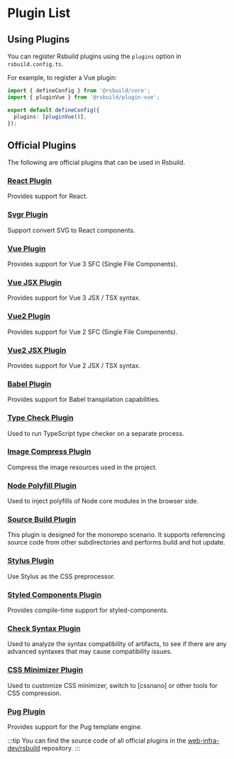 # Plugin List

## Using Plugins

You can register Rsbuild plugins using the `plugins` option in `rsbuild.config.ts`.

For example, to register a Vue plugin:

```ts title="rsbuild.config.ts"
import { defineConfig } from '@rsbuild/core';
import { pluginVue } from '@rsbuild/plugin-vue';

export default defineConfig({
  plugins: [pluginVue()],
});
```

## Official Plugins

The following are official plugins that can be used in Rsbuild.

### [React Plugin](/plugins/list/plugin-react.html)

Provides support for React.

### [Svgr Plugin](/plugins/list/plugin-svgr.html)

Support convert SVG to React components.

### [Vue Plugin](/plugins/list/plugin-vue.html)

Provides support for Vue 3 SFC (Single File Components).

### [Vue JSX Plugin](/plugins/list/plugin-vue-jsx.html)

Provides support for Vue 3 JSX / TSX syntax.

### [Vue2 Plugin](/plugins/list/plugin-vue2.html)

Provides support for Vue 2 SFC (Single File Components).

### [Vue2 JSX Plugin](/plugins/list/plugin-vue2-jsx.html)

Provides support for Vue 2 JSX / TSX syntax.

### [Babel Plugin](/plugins/list/plugin-babel.html)

Provides support for Babel transpilation capabilities.

### [Type Check Plugin](/plugins/list/plugin-type-check.html)

Used to run TypeScript type checker on a separate process.

### [Image Compress Plugin](/plugins/list/plugin-image-compress.html)

Compress the image resources used in the project.

### [Node Polyfill Plugin](/plugins/list/plugin-node-polyfill.html)

Used to inject polyfills of Node core modules in the browser side.

### [Source Build Plugin](/plugins/list/plugin-source-build.html)

This plugin is designed for the monorepo scenario. It supports referencing source code from other subdirectories and performs build and hot update.

### [Stylus Plugin](/plugins/list/plugin-stylus.html)

Use Stylus as the CSS preprocessor.

### [Styled Components Plugin](/plugins/list/plugin-styled-components.html)

Provides compile-time support for styled-components.

### [Check Syntax Plugin](/plugins/list/plugin-check-syntax.html)

Used to analyze the syntax compatibility of artifacts, to see if there are any advanced syntaxes that may cause compatibility issues.

### [CSS Minimizer Plugin](/plugins/list/plugin-css-minimizer.html)

Used to customize CSS minimizer, switch to [cssnano] or other tools for CSS compression.

### [Pug Plugin](/plugins/list/plugin-pug.html)

Provides support for the Pug template engine.

:::tip
You can find the source code of all official plugins in the [web-infra-dev/rsbuild](https://github.com/web-infra-dev/rsbuild) repository.
:::
